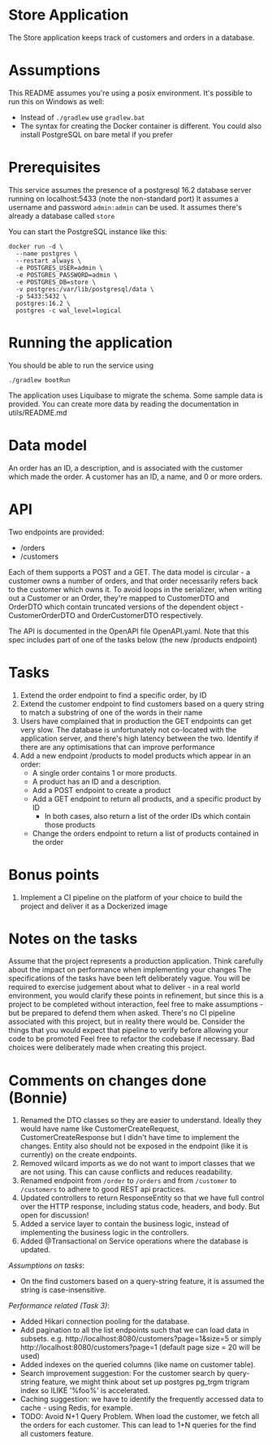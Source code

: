 # Store Application
The Store application keeps track of customers and orders in a database.

# Assumptions
This README assumes you're using a posix environment. It's possible to run this on Windows as well:
* Instead of `./gradlew` use `gradlew.bat`
* The syntax for creating the Docker container is different. You could also install PostgreSQL on bare metal if you prefer


# Prerequisites
This service assumes the presence of a postgresql 16.2 database server running on localhost:5433 (note the non-standard port)
It assumes a username and password `admin:admin` can be used.
It assumes there's already a database called `store`

You can start the PostgreSQL instance like this:
```shell
docker run -d \
  --name postgres \
  --restart always \
  -e POSTGRES_USER=admin \
  -e POSTGRES_PASSWORD=admin \
  -e POSTGRES_DB=store \
  -v postgres:/var/lib/postgresql/data \
  -p 5433:5432 \
  postgres:16.2 \
  postgres -c wal_level=logical
```

# Running the application
You should be able to run the service using
```shell
./gradlew bootRun
```

The application uses Liquibase to migrate the schema. Some sample data is provided. You can create more data by reading the documentation in utils/README.md

# Data model
An order has an ID, a description, and is associated with the customer which made the order.
A customer has an ID, a name, and 0 or more orders.

# API
Two endpoints are provided:
   * /orders
   * /customers

Each of them supports a POST and a GET. The data model is circular - a customer owns a number of orders, and that order necessarily refers back to the customer which owns it.
To avoid loops in the serializer, when writing out a Customer or an Order, they're mapped to CustomerDTO and OrderDTO which contain truncated versions of the dependent object - CustomerOrderDTO and OrderCustomerDTO respectively.

The API is documented in the OpenAPI file OpenAPI.yaml. Note that this spec includes part of one of the tasks below (the new /products endpoint)

# Tasks

1. Extend the order endpoint to find a specific order, by ID
2. Extend the customer endpoint to find customers based on a query string to match a substring of one of the words in their name
3. Users have complained that in production the GET endpoints can get very slow. The database is unfortunately not co-located with the application server, and there's high latency between the two. Identify if there are any optimisations that can improve performance
4. Add a new endpoint /products to model products which appear in an order:
      * A single order contains 1 or more products. 
      * A product has an ID and a description. 
      * Add a POST endpoint to create a product
      * Add a GET endpoint to return all products, and a specific product by ID
        * In both cases, also return a list of the order IDs which contain those products
      * Change the orders endpoint to return a list of products contained in the order

# Bonus points
1. Implement a CI pipeline on the platform of your choice to build the project and deliver it as a Dockerized image

# Notes on the tasks
Assume that the project represents a production application.
Think carefully about the impact on performance when implementing your changes
The specifications of the tasks have been left deliberately vague. You will be required to exercise judgement about what to deliver - in a real world environment, you would clarify these points in refinement, but since this is a project to be completed without interaction, feel free to make assumptions - but be prepared to defend them when asked.
There's no CI pipeline associated with this project, but in reality there would be. Consider the things that you would expect that pipeline to verify before allowing your code to be promoted
Feel free to refactor the codebase if necessary. Bad choices were deliberately made when creating this project.

# Comments on changes done (Bonnie)
1. Renamed the DTO classes so they are easier to understand. Ideally they would have name like CustomerCreateRequest, CustomerCreateResponse but I didn't have time to implement the changes. Entity also should not be exposed in the endpoint (like it is currently) on the create endpoints.
2. Removed wilcard imports as we do not want to import classes that we are not using. This can cause conflicts and reduces readability.
3. Renamed endpoint from `/order` to `/orders` and from `/customer` to `/customers` to adhere to good REST api practices.
4. Updated controllers to return ResponseEntity so that we have full control over the HTTP response, including status code, headers, and body. But open for discussion!
5. Added a service layer to contain the business logic, instead of implementing the business logic in the controllers.
6. Added @Transactional on Service operations where the database is updated.

*Assumptions on tasks*:
- On the find customers based on a query-string feature, it is assumed the string is case-insensitive.

*Performance related (Task 3)*:
- Added Hikari connection pooling for the database.
- Add pagination to all the list endpoints such that we can load data in subsets. 
e.g. http://localhost:8080/customers?page=1&size=5 or simply http://localhost:8080/customers?page=1 (default page size = 20 will be used)
- Added indexes on the queried columns (like name on customer table).
- Search improvement suggestion: For the customer search by query-string feature, we might think about set up postgres pg_trgm trigram index so ILIKE '%foo%' is accelerated.
- Caching suggestion: we have to identify the frequently accessed data to cache - using Redis, for example.
- TODO: Avoid N+1 Query Problem. When load the customer, we fetch all the orders for each customer. This can lead to 1+N queries for the find all customers feature.
